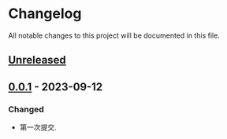 # Changelog
All notable changes to this project will be documented in this file.

## [Unreleased]

## [0.0.1] - 2023-09-12
### Changed
- 第一次提交.

[Unreleased]: https://gitee.com/quant1x/ta-lib/compare/v0.0.1...HEAD
[0.0.1]: https://gitee.com/quant1x/ta-lib/releases/tag/v0.0.1
